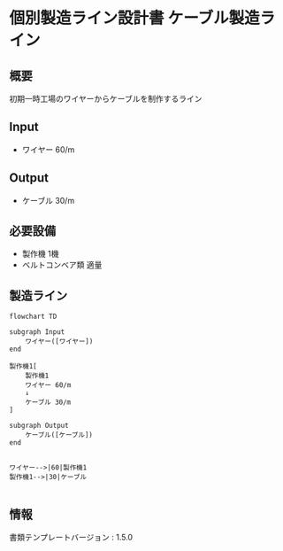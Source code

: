 # 個別製造ライン設計書 ケーブル製造ライン

## 概要
初期一時工場のワイヤーからケーブルを制作するライン

## Input
- ワイヤー 60/m

## Output
- ケーブル 30/m

## 必要設備
- 製作機 1機
- ベルトコンベア類 適量


## 製造ライン
```mermaid
flowchart TD

subgraph Input
    ワイヤー([ワイヤー])
end

製作機1[
    製作機1
    ワイヤー 60/m
    ↓
    ケーブル 30/m
]

subgraph Output
    ケーブル([ケーブル])
end


ワイヤー-->|60|製作機1
製作機1-->|30|ケーブル


```

## 情報
書類テンプレートバージョン : 1.5.0
